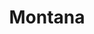 ---
title: Montana
crosslinks:
- autotldr
- IndianCountry
- Shitty_Car_Mods
- AmericanPlantSwap
- yellowstone
- UnresolvedMysteries
- FindingFennsGold
- politics
- NativeAmerican
- Missing411
- NotATrumpetBUT
- Wildfire
- KeepOurNetFree
- Bozeman
- The_Donald
- livven
- MontanaPolitics
- esist
- malegrooming
---